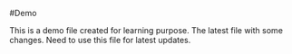 #Demo

This is a demo file created for learning purpose.
The latest file with some changes. Need to use this file for latest updates.
